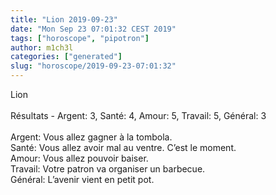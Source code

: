 ```yaml
---
title: "Lion 2019-09-23"
date: "Mon Sep 23 07:01:32 CEST 2019"
tags: ["horoscope", "pipotron"]
author: m1ch3l
categories: ["generated"]
slug: "horoscope/2019-09-23-07:01:32"
---
```


Lion<br>
<br>
Résultats - Argent: 3, Santé: 4, Amour: 5, Travail: 5, Général: 3<br>
<br>
Argent:  Vous allez gagner à la tombola. <br>
Santé:   Vous allez avoir mal au ventre. C’est le moment.<br>
Amour:   Vous allez pouvoir baiser. <br>
Travail: Votre patron va organiser un barbecue. <br>
Général: L’avenir vient en petit pot.<br>
